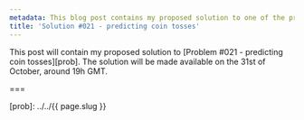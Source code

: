 ```yaml
---
metadata: This blog post contains my proposed solution to one of the problems of this blog.
title: 'Solution #021 - predicting coin tosses'
---
```


This post will contain my proposed solution to [Problem #021 - predicting coin tosses][prob]. The solution will be made available on the 31st of October, around 19h GMT.
<!--This post contains my proposed solution to [Problem #021 - predicting coin tosses][prob]. Please do not read this solution before making a serious attempt [at the problem][prob].-->

===

<!--
### Solution



If you have any questions about my solution, found any mistakes (whoops!) or would like to share *your* solution, be sure to leave a comment below.-->

[prob]: ../../{{ page.slug }}
